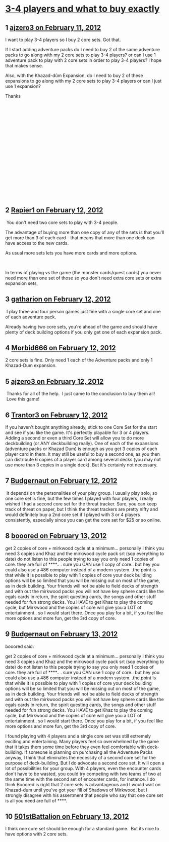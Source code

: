 # [3-4 players and what to buy exactly](https://community.fantasyflightgames.com/topic/60356-3-4-players-and-what-to-buy-exactly/)

## 1 [ajzero3 on February 11, 2012](https://community.fantasyflightgames.com/topic/60356-3-4-players-and-what-to-buy-exactly/?do=findComment&comment=593181)

I want to play 3-4 players so I buy 2 core sets. Got that.

If I start adding adventure packs do I need to buy 2 of the same adventure packs to go along with my 2 core sets to play 3-4 players? or can I use 1 adventure pack to play with 2 core sets in order to play 3-4 players? I hope that makes sense.

Also, with the Khazad-dûm Expansion, do I need to buy 2 of these expansions to go along with my 2 core sets to play 3-4 players or can I just use 1 expansion?


Thanks

 

 

 

 

 

 

 

 

 

 

## 2 [Rapier1 on February 12, 2012](https://community.fantasyflightgames.com/topic/60356-3-4-players-and-what-to-buy-exactly/?do=findComment&comment=593324)

 You don't need two core sets to play with 3-4 people.

The advantage of buying more than one copy of any of the sets is that you'll get more than 3 of each card - that means that more than one deck can have access to the new cards.

As usual more sets lets you have more cards and more options.

 

In terms of playing vs the game (the monster cards/quest cards) you never need more than one set of those so you don't need extra core sets or extra expansion sets,

## 3 [gatharion on February 12, 2012](https://community.fantasyflightgames.com/topic/60356-3-4-players-and-what-to-buy-exactly/?do=findComment&comment=593367)

 I play three and four person games just fine with a single core set and one of each adventure pack.

Already having two core sets, you're ahead of the game and should have plenty of deck building options if you only get one of each expansion pack.

## 4 [Morbid666 on February 12, 2012](https://community.fantasyflightgames.com/topic/60356-3-4-players-and-what-to-buy-exactly/?do=findComment&comment=593417)

2 core sets is fine. Only need 1 each of the Adventure packs and only 1 Khazad-Dum expansion.

## 5 [ajzero3 on February 12, 2012](https://community.fantasyflightgames.com/topic/60356-3-4-players-and-what-to-buy-exactly/?do=findComment&comment=593475)

 Thanks for all of the help.  I just came to the conclusion to buy them all!  Love this game!

## 6 [Trantor3 on February 12, 2012](https://community.fantasyflightgames.com/topic/60356-3-4-players-and-what-to-buy-exactly/?do=findComment&comment=593477)

If you haven't bought anything already, stick to one Core Set for the start and see if you like the game. It's perfectly playable for 3 or 4 players. Adding a second or even a third Core Set will allow you to do more deckbuilding (or ANY deckbuilding really).
One of each of the expansions (adventure packs or Khazad Dum) is enough as you get 3 copies of each player card in them. It may still be useful to buy a second one, as you then can distribute 6 copies of a player card among several decks (you may not use more than 3 copies in a single deck). But it's certainly not necessary.

## 7 [Budgernaut on February 12, 2012](https://community.fantasyflightgames.com/topic/60356-3-4-players-and-what-to-buy-exactly/?do=findComment&comment=593543)

 It depends on the personalities of your play group. I usually play solo, so one core set is fine, but the few times I played with four players, I really wished I had a second core set for the threat tracker. Sure, you can keep track of threat on paper, but I think the threat trackers are pretty nifty and would definitely buy a 2nd core set if I played with 3 or 4 players consistently, especially since you can get the core set for $25 or so online.

## 8 [booored on February 13, 2012](https://community.fantasyflightgames.com/topic/60356-3-4-players-and-what-to-buy-exactly/?do=findComment&comment=593592)

get 2 copies of core + mirkwood cycle at a minimum... personally I think you need 3 copies and Khaz and the mirkwood cycle pack srt (sop everything to date) do not listen to this people trying to say you only need 1 copies of core. they are full of ****.. . sure you CAN use 1 copy of core.. but hey you could also use a 486 computer instead of a modern system. .the point is that while it is possible to play with 1 copies of core your deck building options will be so limited that you will be missing out on most of the game, as in deck building. Your friends will not be able to field decks of strength and with out the mirkwood packs you will not have key sphere cards like the egals cards in return, the spirit questing cards, the songs and other stuff needed for fun strong decks. You HAVE to get Khaz to play the coming cycle, but Mirkwood and the copies of core will give you a LOT of entertainment.. so I would start there. Once you play for a bit, if you feel like more options and more fun, get the 3rd copy of core.
 

## 9 [Budgernaut on February 13, 2012](https://community.fantasyflightgames.com/topic/60356-3-4-players-and-what-to-buy-exactly/?do=findComment&comment=593774)

booored said:

get 2 copies of core + mirkwood cycle at a minimum... personally I think you need 3 copies and Khaz and the mirkwood cycle pack srt (sop everything to date) do not listen to this people trying to say you only need 1 copies of core. they are full of ****.. . sure you CAN use 1 copy of core.. but hey you could also use a 486 computer instead of a modern system. .the point is that while it is possible to play with 1 copies of core your deck building options will be so limited that you will be missing out on most of the game, as in deck building. Your friends will not be able to field decks of strength and with out the mirkwood packs you will not have key sphere cards like the egals cards in return, the spirit questing cards, the songs and other stuff needed for fun strong decks. You HAVE to get Khaz to play the coming cycle, but Mirkwood and the copies of core will give you a LOT of entertainment.. so I would start there. Once you play for a bit, if you feel like more options and more fun, get the 3rd copy of core.
 



I found playing with 4 players and a single core set was still extremely exciting and entertaining. Many players feel so overwhelmed by the game that it takes them some time before they even feel comfortable with deck-building. If someone is planning on purchasing all the Adventure Packs anyway, I think that eliminates the necessity of a second core set for the purpose of deck-building. But I do advocate a second core set. It will open a lot of possibilities for your group. With 4 players, even the encounter cards don't have to be wasted, you could try competing with two teams of two at the same time with the second set of encounter cards, for instance. I do think Booored is right that 2 core sets is advantageous and I would wait on Khazad-dum until you've got your fill of Shadows of Mirkwood, but I strongly disagree with his assertment that people who say that one core set is all you need are full of ****.

## 10 [501stBattalion on February 13, 2012](https://community.fantasyflightgames.com/topic/60356-3-4-players-and-what-to-buy-exactly/?do=findComment&comment=593873)

I think one core set should be enough for a standard game.  But its nice to have options with 2 core sets.

